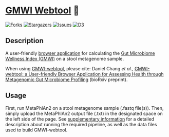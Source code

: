 # [GMWI Webtool](https://gmwi-webtool.github.io/) 💩

[![Forks][forks-shield]][forks-url]
[![Stargazers][stars-shield]][stars-url]
[![Issues][issues-shield]][issues-url]
[![D3][d3]][d3-url]

## Description

A user-friendly [browser application](https://gmwi-webtool.github.io/) for calculating the [Gut Microbiome Wellness Index (GMWI)](https://www.nature.com/articles/s41467-020-18476-8) on a stool metagenome sample. 

When using [GMWI-webtool](https://gmwi-webtool.github.io/), please cite: Daniel Chang *et al*., [GMWI-webtool: a User-friendly Browser Application for Assessing Health through Metagenomic Gut Microbiome Profiling](https://www.biorxiv.org/content/10.1101/2022.06.30.498296v1) (bioRxiv preprint).

## Usage

First, run MetaPhlAn2 on a stool metagenome sample (.fastq file(s)). Then, simply upload the MetaPhlAn2 output file (.txt) in the designated space on the left side of the page. See [supplementary information](https://github.com/danielchang2002/GMWI-webtool/tree/main/supplementary) for a detailed description about running the required pipeline, as well as the data files used to build GMWI-webtool.

<!-- MARKDOWN LINKS & IMAGES -->
[forks-shield]: https://img.shields.io/github/forks/danielchang2002/GMWI-webtool.svg?style=for-the-badge
[forks-url]: https://github.com/danielchang2002/GMWI-webtool/network/members
[stars-shield]: https://img.shields.io/github/stars/danielchang2002/GMWI-webtool.svg?style=for-the-badge
[stars-url]: https://github.com/danielchang2002/GMWI-webtool/stargazers
[issues-shield]: https://img.shields.io/github/issues/danielchang2002/GMWI-webtool.svg?style=for-the-badge
[issues-url]: https://github.com/danielchang2002/GMWI-webtool/issues
[license-shield]: https://img.shields.io/github/license/danielchang2002/GMWI-webtool.svg?style=for-the-badge
[license-url]: https://github.com/danielchang2002/GMWI-webtool/blob/main/LICENSE
[d3]: https://img.shields.io/badge/d3.js-F9A03C?style=for-the-badge&logo=d3.js&logoColor=white
[d3-url]: https://d3js.org/
[upload-box]: images/upload.png
